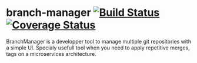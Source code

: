 # branch-manager [![Build Status](https://travis-ci.org/Akrobate/branch-manager.svg?branch=master)](https://travis-ci.org/Akrobate/branch-manager) [![Coverage Status](https://coveralls.io/repos/github/Akrobate/branch-manager/badge.svg)](https://coveralls.io/github/Akrobate/branch-manager)

BranchManager is a developper tool to manage multiple git repositories with a simple UI. Specialy usefull tool when you need to apply repetitive merges, tags on a microservices architecture.


